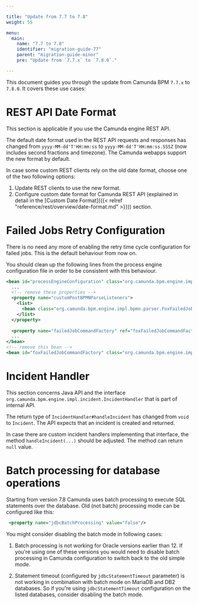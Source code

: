 ```yaml
---

title: "Update from 7.7 to 7.8"
weight: 55

menu:
  main:
    name: "7.7 to 7.8"
    identifier: "migration-guide-77"
    parent: "migration-guide-minor"
    pre: "Update from `7.7.x` to `7.8.0`."

---
```


This document guides you through the update from Camunda BPM `7.7.x` to `7.8.0`. It covers these use cases:

# REST API Date Format

This section is applicable if you use the Camunda engine REST API.

The default date format used in the REST API requests and responses has changed from `yyyy-MM-dd'T'HH:mm:ss` to `yyyy-MM-dd'T'HH:mm:ss.SSSZ` (now includes second fractions and timezone). 
The Camunda webapps support the new format by default.

In case some custom REST clients rely on the old date format, choose one of the two following options:

1. Update REST clients to use the new format.
2. Configure custom date format for Camunda REST API (explained in detail in the [Custom Date Format]({{< relref "reference/rest/overview/date-format.md" >}})) section.

# Failed Jobs Retry Configuration

There is no need any more of enabling the retry time cycle configuration for failed jobs. This is the default behaviour from now on.

You should clean up the following lines from the process engine configuration file in order to be consistent with this behaviour.

```xml
<bean id="processEngineConfiguration" class="org.camunda.bpm.engine.impl.cfg.StandaloneInMemProcessEngineConfiguration">
  ...
  <!-- remove these properties -->
  <property name="customPostBPMNParseListeners">
    <list>
      <bean class="org.camunda.bpm.engine.impl.bpmn.parser.FoxFailedJobParseListener" />
    </list>
  </property>
  
  <property name="failedJobCommandFactory" ref="foxFailedJobCommandFactory" />
  ...
</bean>
<!-- remove this bean -->
<bean id="foxFailedJobCommandFactory" class="org.camunda.bpm.engine.impl.jobexecutor.FoxFailedJobCommandFactory" />
```

# Incident Handler

This section concerns Java API and the interface `org.camunda.bpm.engine.impl.incident.IncidentHandler` that is part of internal API.

The return type of `IncidentHandler#handleIncident` has changed from `void` to `Incident`. The API expects that an incident is created and returned.

In case there are custom incident handlers implementing that interface, the method `handleIncident(...)` should be adjusted. The method can return `null` value.

# Batch processing for database operations

Starting from version 7.8 Camunda uses batch processing to execute SQL statements over the database. Old (not batch) processing mode can be configured like this:
```xml
 <property name="jdbcBatchProcessing" value="false"/>
```

You might consider disabling the batch mode in following cases:

1. Batch processing is not working for Oracle versions earlier than 12. If you're using one of these versions you would need to disable batch processing
 in Camunda configuration to switch back to the old simple mode.

2. Statement timeout (configured by `jdbcStatementTimeout` parameter) is not working in combination with batch mode on MariaDB and DB2 databases.
So if you're using `jdbcStatementTimeout` configuration on the listed databases, consider disabling the batch mode.
